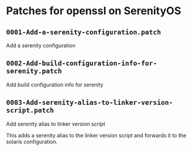 # Patches for openssl on SerenityOS

## `0001-Add-a-serenity-configuration.patch`

Add a serenity configuration


## `0002-Add-build-configuration-info-for-serenity.patch`

Add build configuration info for serenity


## `0003-Add-serenity-alias-to-linker-version-script.patch`

Add serenity alias to linker version script

This adds a serenity alias to the linker version script and forwards it
to the solaris configuration.

